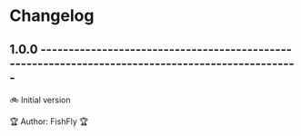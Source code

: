 # Changelog #

## 1.0.0 ------------------------------------------------------------------------------------------------- #

🚲 Initial version

🏆 Author: FishFly 🏆